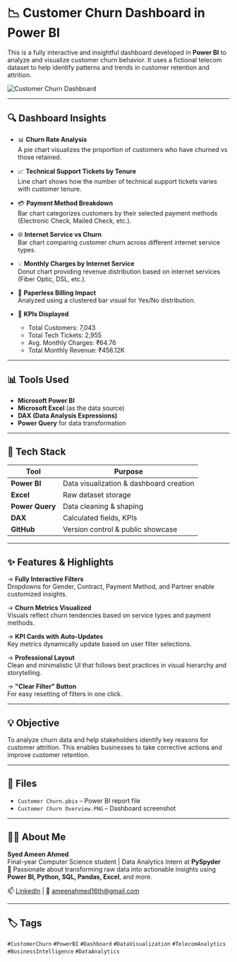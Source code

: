 # 📉 Customer Churn Dashboard in Power BI

This is a fully interactive and insightful dashboard developed in **Power BI** to analyze and visualize customer churn behavior. It uses a fictional telecom dataset to help identify patterns and trends in customer retention and attrition.

![Customer Churn Dashboard]([https://github.com/syedameen16/Customer-Churn-Dashboard-Power-BI-/blob/main/Customer%20Churn%20Overview.PNG](https://github.com/syedameen16/Portfolio/blob/main/Projects/Customer%20Churn%20Dashboard%20in%20Power%20BI/Customer%20Churn%20Overview.PNG))

---

## 🔍 Dashboard Insights

- 📊 **Churn Rate Analysis**  
  A pie chart visualizes the proportion of customers who have churned vs those retained.

- 📈 **Technical Support Tickets by Tenure**  
  Line chart shows how the number of technical support tickets varies with customer tenure.

- 💳 **Payment Method Breakdown**  
  Bar chart categorizes customers by their selected payment methods (Electronic Check, Mailed Check, etc.).

- 🌐 **Internet Service vs Churn**  
  Bar chart comparing customer churn across different internet service types.

- 💡 **Monthly Charges by Internet Service**  
  Donut chart providing revenue distribution based on internet services (Fiber Optic, DSL, etc.).

- 🧾 **Paperless Billing Impact**  
  Analyzed using a clustered bar visual for Yes/No distribution.

- 🧮 **KPIs Displayed**
  - Total Customers: 7,043  
  - Total Tech Tickets: 2,955  
  - Avg. Monthly Charges: ₹64.76  
  - Total Monthly Revenue: ₹456.12K

---

## 📊 Tools Used
- **Microsoft Power BI**
- **Microsoft Excel** (as the data source)
- **DAX (Data Analysis Expressions)**
- **Power Query** for data transformation

---

## 🧰 Tech Stack

| Tool                  | Purpose                                      |
|-----------------------|----------------------------------------------|
| **Power BI**           | Data visualization & dashboard creation     |
| **Excel**              | Raw dataset storage                         |
| **Power Query**        | Data cleaning & shaping                     |
| **DAX**                | Calculated fields, KPIs                     |
| **GitHub**             | Version control & public showcase           |

---

## ✨ Features & Highlights

→ **Fully Interactive Filters**  
Dropdowns for Gender, Contract, Payment Method, and Partner enable customized insights.

→ **Churn Metrics Visualized**  
Visuals reflect churn tendencies based on service types and payment methods.

→ **KPI Cards with Auto-Updates**  
Key metrics dynamically update based on user filter selections.

→ **Professional Layout**  
Clean and minimalistic UI that follows best practices in visual hierarchy and storytelling.

→ **"Clear Filter" Button**  
For easy resetting of filters in one click.

---

## 💡 Objective

To analyze churn data and help stakeholders identify key reasons for customer attrition. This enables businesses to take corrective actions and improve customer retention.

---

## 📁 Files

- `Customer Churn.pbix` – Power BI report file  
- `Customer Churn Overview.PNG` – Dashboard screenshot  

---

## 🙋‍♂️ About Me

**Syed Ameen Ahmed**  
Final-year Computer Science student | Data Analytics Intern at **PySpyder**  
🔧 Passionate about transforming raw data into actionable insights using **Power BI, Python, SQL, Pandas, Excel**, and more.

📫 [LinkedIn](https://www.linkedin.com/in/syed-ameen-9b3871217) | 📧 ameenahmed16th@gmail.com

---

## 🏷️ Tags

`#CustomerChurn` `#PowerBI` `#Dashboard` 
`#DataVisualization` `#TelecomAnalytics`
`#BusinessIntelligence` `#DataAnalytics`

